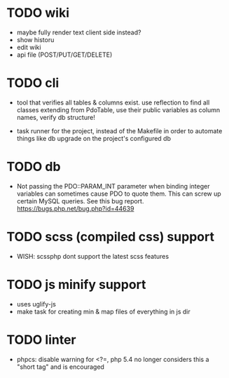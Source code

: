 # TODO wiki

 * maybe fully render text client side instead?
 * show historu
 * edit wiki
 * api file (POST/PUT/GET/DELETE)




# TODO cli
- tool that verifies all tables & columns exist. use reflection to find all
  classes extending from PdoTable, use their public variables as column names,
  verify db structure!


- task runner for the project, instead of the Makefile
  in order to automate things like db upgrade on the project's configured db




# TODO db
- Not passing the PDO::PARAM_INT parameter when binding integer variables can
  sometimes cause PDO to quote them. This can screw up certain MySQL queries.
  See this bug report.  https://bugs.php.net/bug.php?id=44639



# TODO scss (compiled css) support
- WISH: scssphp dont support the latest scss features






# TODO js minify support
- uses uglify-js
- make task for creating min & map files of everything in js dir



# TODO linter
- phpcs: disable warning for <?=, php 5.4 no longer considers this a "short tag" and is encouraged
